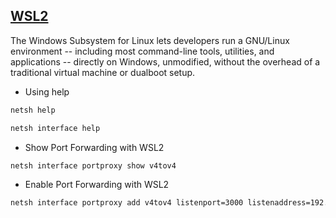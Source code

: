 ## [WSL2](https://docs.microsoft.com/en-us/windows/wsl/about)
The Windows Subsystem for Linux lets developers run a GNU/Linux environment -- including most command-line tools, utilities, and applications -- directly on Windows, unmodified, without the overhead of a traditional virtual machine or dualboot setup.
- Using help
```sh
netsh help
```
```sh
netsh interface help
```
- Show Port Forwarding with WSL2
```sh
netsh interface portproxy show v4tov4
```
- Enable Port Forwarding with WSL2 
```sh
netsh interface portproxy add v4tov4 listenport=3000 listenaddress=192.168.0.181 connectport=3000 connectaddress=172.24.2.73
```
